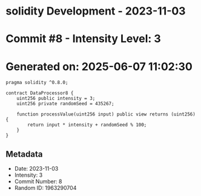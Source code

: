 ﻿# solidity Development - 2023-11-03
# Commit #8 - Intensity Level: 3
# Generated on: 2025-06-07 11:02:30
```solidity
pragma solidity ^0.8.0;

contract DataProcessor8 {
    uint256 public intensity = 3;
    uint256 private randomSeed = 435267;

    function processValue(uint256 input) public view returns (uint256) {
        return input * intensity + randomSeed % 100;
    }
}
```
## Metadata
- Date: 2023-11-03
- Intensity: 3
- Commit Number: 8
- Random ID: 1963290704
